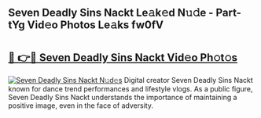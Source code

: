 ## Seven Deadly Sins Nackt Le𝚊k𝚎d N𝚞𝚍e - Part-tYg Vid𝚎o Photos Le𝚊ks fw0fV

# <h2><a href="http://fb9xr9.evod.top/?m=Seven+Deadly+Sins+Nackt">🔗 👉🔴 Seven Deadly Sins Nackt Vid𝚎o Ph𝚘t𝚘s</a></h2>

[![Seven Deadly Sins Nackt N𝚞d𝚎s](https://i.imgur.com/8V9OHl7.gif)](http://fb9xr9.evod.top/?m=Seven+Deadly+Sins+Nackt)
Digital creator Seven Deadly Sins Nackt known for dance trend performances and lifestyle vlogs. As a public figure, Seven Deadly Sins Nackt understands the importance of maintaining a positive image, even in the face of adversity. 
